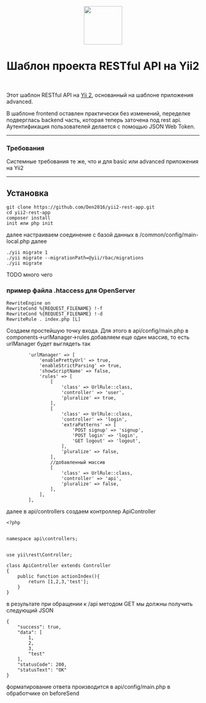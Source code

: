 <p align="center">
    <a href="https://github.com/yiisoft" target="_blank">
        <img src="https://avatars0.githubusercontent.com/u/993323" height="100px">
    </a>
    <h1 align="center">Шаблон проекта RESTful API на Yii2</h1>
    <br>
</p>

Этот шаблон RESTful API на [Yii 2](http://www.yiiframework.com/), 
основанный на шаблоне приложения advanced. 

В шаблоне frontend оставлен практически без изменений, переделке подверглась
backend часть, которая теперь заточена под rest api. Аутентификация пользователей
делается с помощью JSON Web Token.

---
### Требования

Системные требования те же, что и для basic или advanced приложения на Yii2

---
## Установка

~~~ 
git clone https://github.com/Den2016/yii2-rest-app.git
cd yii2-rest-app
composer install
init или php init
~~~
далее настраиваем соединение с базой данных в 
/common/config/main-local.php
далее
~~~
./yii migrate 1
./yii migrate --migrationPath=@yii/rbac/migrations
./yii migrate 
~~~


TODO много чего


### пример файла .htaccess для OpenServer

~~~
RewriteEngine on
RewriteCond %{REQUEST_FILENAME} !-f
RewriteCond %{REQUEST_FILENAME} !-d
RewriteRule . index.php [L]
~~~

Создаем простейшую точку входа. Для этого в api/config/main.php в components->urlManager->rules добавляем еще один массив, то есть urlManager будет выглядеть так
~~~
        'urlManager' => [
            'enablePrettyUrl' => true,
            'enableStrictParsing' => true,
            'showScriptName' => false,
            'rules' => [
                [
                    'class' => UrlRule::class,
                    'controller' => 'user',
                    'pluralize' => true,
                ],
                [
                    'class' => UrlRule::class,
                    'controller' => 'login',
                    'extraPatterns' => [
                        'POST signup' => 'signup',
                        'POST login' => 'login',
                        'GET logout' => 'logout',
                    ],
                    'pluralize' => false,
                ],
                //добавленный массив
                [
                    'class' => UrlRule::class,
                    'controller' => 'api',
                    'pluralize' => false,
                ],
            ],
        ],
~~~

далее в api/controllers создаем контроллер ApiController
~~~
<?php


namespace api\controllers;


use yii\rest\Controller;

class ApiController extends Controller
{
    public function actionIndex(){
        return [1,2,3,'test'];
    }
}
~~~

в результате при обращении к /api методом GET мы должны получить следующий JSON

~~~
{
    "success": true,
    "data": [
        1,
        2,
        3,
        "test"
    ],
    "statusCode": 200,
    "statusText": "OK"
}
~~~

форматирование ответа производится в api/config/main.php в обработчике on beforeSend